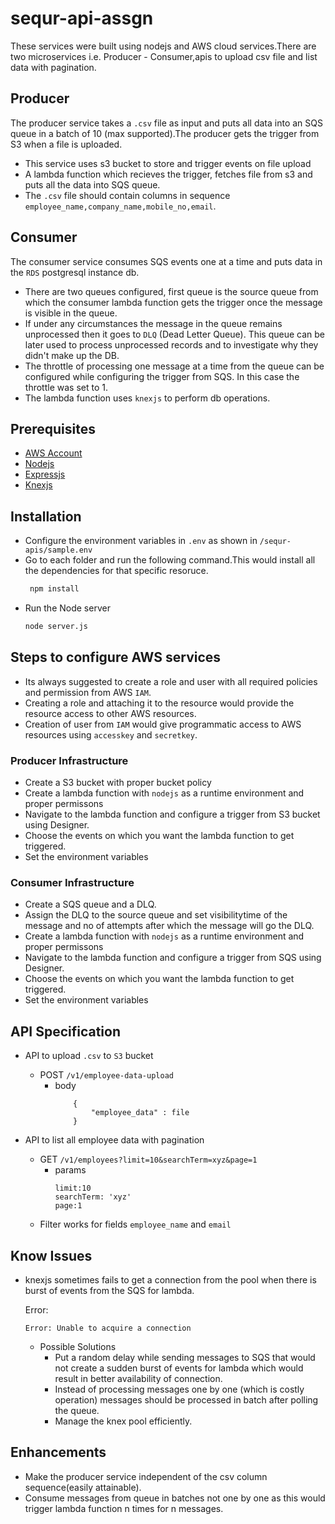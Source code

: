 # sequr-api-assgn
These services were built using nodejs and AWS cloud services.There are two microservices i.e. Producer - Consumer,apis to upload csv file and list data with pagination.

## Producer
The producer service takes a `.csv` file as input and puts all data into an SQS queue in a batch of 10 (max supported).The producer gets the trigger from S3 when a file is uploaded.
* This service uses s3 bucket to store and trigger events on file upload
* A lambda function which recieves the trigger, fetches file from s3 and puts all the data into SQS queue.
* The `.csv` file should contain columns in sequence `employee_name,company_name,mobile_no,email`.

## Consumer
The consumer service consumes SQS events one at a time and puts data in the `RDS` postgresql instance db.
* There are two queues configured, first queue is the source queue from which the consumer lambda function gets the trigger once the message is visible in the queue.
* If under any circumstances the message in the queue remains unprocessed then it goes to `DLQ` (Dead Letter Queue). This queue can be later used to process unprocessed records and to investigate why they didn't make up the DB.
* The throttle of processing one message at a time from the queue can be configured while configuring the trigger from SQS. In this case the throttle was set to 1.
* The lambda function uses `knexjs` to perform db operations.


## Prerequisites

- [AWS Account](https://aws.amazon.com/)
- [Nodejs](https://nodejs.org/en/)
- [Expressjs](https://expressjs.com/)
- [Knexjs](http://knexjs.org/)


## Installation
- Configure the environment variables in `.env` as shown in `/sequr-apis/sample.env`
- Go to each folder and run the following command.This would install all the dependencies for that specific resoruce.
    ```bash
     npm install
    ```
- Run the Node server
    ```bash
    node server.js
    ```
## Steps to configure AWS services
- Its always suggested to create a role and user with all required policies and permission from AWS `IAM`.
- Creating a role and attaching it to the resource would provide the resource access to other AWS resources.
- Creation of user from `IAM` would give programmatic access to AWS resources using `accesskey` and `secretkey`.

### Producer Infrastructure
- Create a S3 bucket with proper bucket policy
- Create a lambda function with `nodejs` as a runtime environment and proper permissons
- Navigate to the lambda function and configure a trigger from S3 bucket using Designer.
- Choose the events on which you want the lambda function to get triggered.
- Set the environment variables

### Consumer Infrastructure
- Create a SQS queue and a DLQ.
- Assign the DLQ to the source queue and set visibilitytime of the message and no of attempts after which the message will go the DLQ.
- Create a lambda function with `nodejs` as a runtime environment and proper permissons
- Navigate to the lambda function and configure a trigger from SQS using Designer.
- Choose the events on which you want the lambda function to get triggered.
- Set the environment variables


## API Specification

- API to upload `.csv` to `S3` bucket

   - POST  `/v1/employee-data-upload`
        - body
            ```
                {
                    "employee_data" : file
                }
            ```
- API to list all employee data with pagination
    - GET `/v1/employees?limit=10&searchTerm=xyz&page=1`
        - params
            ```
            limit:10
            searchTerm: 'xyz'
            page:1
            ```
    - Filter works for fields `employee_name` and `email`

## Know Issues
- knexjs sometimes fails to get a connection from the pool when there is burst of events from the SQS for lambda.

    Error:

    ```
    Error: Unable to acquire a connection
    ```
    - Possible Solutions
        - Put a random delay while sending messages to SQS that would not create a sudden burst of events for lambda which would result in better availability of connection.
        - Instead of processing messages one by one (which is costly operation) messages should be processed in batch after polling the queue.
        - Manage the knex pool efficiently.

## Enhancements
- Make the producer service independent of the csv column sequence(easily attainable).
- Consume messages from queue in batches not one by one as this would trigger lambda function n times for n messages.


